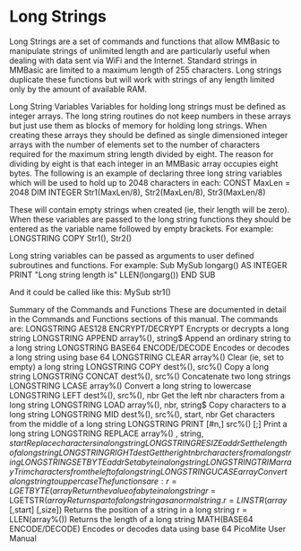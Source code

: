 # Long Strings

Long Strings are a set of commands and functions that allow MMBasic to manipulate strings of unlimited
length and are particularly useful when dealing with data sent via WiFi and the Internet. Standard strings in
MMBasic are limited to a maximum length of 255 characters. Long strings duplicate these functions but will
work with strings of any length limited only by the amount of available RAM.

Long String Variables
Variables for holding long strings must be defined as integer arrays. The long string routines do not keep
numbers in these arrays but just use them as blocks of memory for holding long strings.
When creating these arrays they should be defined as single dimensioned integer arrays with the number of
elements set to the number of characters required for the maximum string length divided by eight. The reason
for dividing by eight is that each integer in an MMBasic array occupies eight bytes.
The following is an example of declaring three long string variables which will be used to hold up to 2048
characters in each:
CONST MaxLen = 2048
DIM INTEGER Str1(MaxLen/8), Str2(MaxLen/8), Str3(MaxLen/8)

These will contain empty strings when created (ie, their length will be zero). When these variables are passed
to the long string functions they should be entered as the variable name followed by empty brackets. For
example:
LONGSTRING COPY Str1(), Str2()

Long string variables can be passed as arguments to user defined subroutines and functions. For example:
Sub MySub longarg() AS INTEGER
PRINT "Long string length is" LLEN(longarg())
END SUB

And it could be called like this:
MySub str1()

Summary of the Commands and Functions
These are documented in detail in the Commands and Functions sections of this manual. The commands are:
LONGSTRING AES128 ENCRYPT/DECRYPT
Encrypts or decrypts a long string
LONGSTRING APPEND array%(), string$
Append an ordinary string to a long string
LONGSTRING BASE64 ENCODE/DECODE
Encodes or decodes a long string using base 64
LONGSTRING CLEAR array%()
Clear (ie, set to empty) a long string
LONGSTRING COPY dest%(), src%()
Copy a long string
LONGSTRING CONCAT dest%(), src%()
Concatenate two long strings
LONGSTRING LCASE array%()
Convert a long string to lowercase
LONGSTRING LEFT dest%(), src%(), nbr
Get the left nbr characters from a long string
LONGSTRING LOAD array%(), nbr, string$
Copy characters to a long string
LONGSTRING MID dest%(), src%(), start, nbr
Get characters from the middle of a long string
LONGSTRING PRINT [#n,] src%() [;]
Print a long string
LONGSTRING REPLACE array%() , string$, start
Replace characters in a long string
LONGSTRING RESIZE addr%(), nbr
Set the length of a long string
LONGSTRING RIGHT dest%(), src%(), nbr
Get the right nbr characters from a long string
LONGSTRING SETBYTE addr%(), nbr, data
Set a byte in a long string
LONGSTRING TRIM array%(), nbr
Trim characters from the left of a long string
LONGSTRING UCASE array%()
Convert a long string to uppercase
The functions are:
r = LGETBYTE(array%(), n)
Return the value of a byte in a long string
r$ = LGETSTR$(array%(), start, length)
Returns part of a long string as a normal string.
r = LINSTR(array%(), search$ [,start] [,size])
Returns the position of a string in a long string
r = LLEN(array%())
Returns the length of a long string
MATH(BASE64 ENCODE/DECODE)
Encodes or decodes data using base 64
PicoMite User Manual
